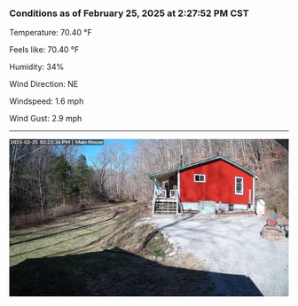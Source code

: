 ### Conditions as of February 25, 2025 at 2:27:52 PM CST 

Temperature: 70.40 &deg;F

Feels like: 70.40 &deg;F

Humidity: 34%

Wind Direction: NE

Windspeed: 1.6 mph

Wind Gust: 2.9 mph

---

<img src="./images/latest.jpeg"/>

